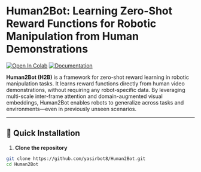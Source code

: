 # Human2Bot: Learning Zero-Shot Reward Functions for Robotic Manipulation from Human Demonstrations

[![Open In Colab](https://colab.research.google.com/assets/colab-badge.svg)](https://colab.research.google.com/github/yasirbot8/Human2Bot)
[![Documentation](https://img.shields.io/badge/docs-github.io-blue)](https://yasirbot8.github.io/Human2Bot)

**Human2Bot (H2B)** is a framework for zero-shot reward learning in robotic manipulation tasks. It learns reward functions directly from human video demonstrations, without requiring any robot-specific data. By leveraging multi-scale inter-frame attention and domain-augmented visual embeddings, Human2Bot enables robots to generalize across tasks and environments—even in previously unseen scenarios.

---

## 🚀 Quick Installation

1. **Clone the repository**
```bash
git clone https://github.com/yasirbot8/Human2Bot.git
cd Human2Bot
